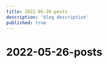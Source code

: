 ```yaml
---
title: 2022-05-26-posts
description: 'blog description'
published: true
---
```


# 2022-05-26-posts

